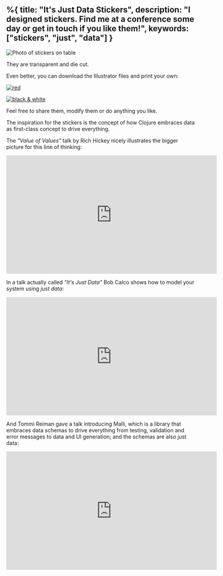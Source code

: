 %{
  title: "It's Just Data Stickers",
  description: "I designed stickers. Find me at a conference some day or get in touch if you like them!",
  keywords: ["stickers", "just", "data"]
}
---

![Photo of stickers on table](../images/itsjustdata-sticker-order.jpg)

They are transparent and die cut.

Even better, you can download the Illustrator files and print your own:

[![red](../images/itsjustdata-red-sticker-preview.png)](../files/itsjustdata-sticker-red.ai)

[![black & white](../images/itsjustdata-bw-sticker-preview.png)](../files/itsjustdata-sticker-bw.ai)

Feel free to share them, modify them or do anything you like.

The inspiration for the stickers is the concept of how Clojure embraces data as first-class concept to drive everything.

The *"Value of Values"* talk by Rich Hickey nicely illustrates the bigger picture for this line of thinking:

<iframe width="560" height="315" src="https://www.youtube.com/embed/-6BsiVyC1kM?si=sTvcQPlMAsbchQgm" title="YouTube video player" frameborder="0" allow="accelerometer; autoplay; clipboard-write; encrypted-media; gyroscope; picture-in-picture; web-share" allowfullscreen></iframe>

In a talk actually called *"It's Just Data"* Bob Calco shows how to model your system using *just data*:

<iframe width="560" height="315" src="https://www.youtube.com/embed/wR2kYn-7ijQ?si=in5_XXYAldUeaesO" title="YouTube video player" frameborder="0" allow="accelerometer; autoplay; clipboard-write; encrypted-media; gyroscope; picture-in-picture; web-share" allowfullscreen></iframe>

And Tommi Reiman gave a talk introducing Malli, which is a library that embraces data schemas to drive everything from testing, validation and error messages to data and UI generation; and the schemas are also just data:

<iframe width="560" height="315" src="https://www.youtube.com/embed/MR83MhWQ61E?si=RW9ury81mBzn16rw" title="YouTube video player" frameborder="0" allow="accelerometer; autoplay; clipboard-write; encrypted-media; gyroscope; picture-in-picture; web-share" allowfullscreen></iframe>

